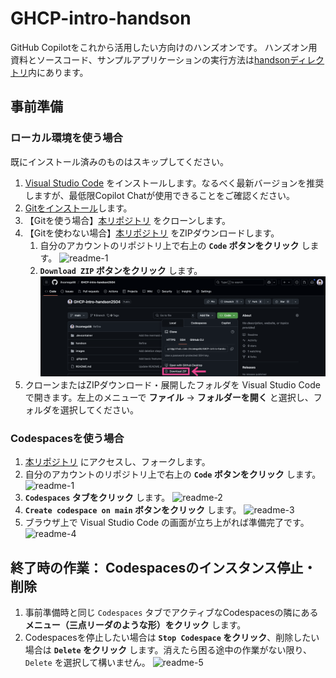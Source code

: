 # GHCP-intro-handson

GitHub Copilotをこれから活用したい方向けのハンズオンです。
ハンズオン用資料とソースコード、サンプルアプリケーションの実行方法は[handsonディレクトリ](https://github.com/ihcomega56/GHCP-intro-handson2504/tree/main/handson)内にあります。

## 事前準備

### ローカル環境を使う場合

既にインストール済みのものはスキップしてください。

1.  [Visual Studio Code](https://code.visualstudio.com/download) をインストールします。なるべく最新バージョンを推奨しますが、最低限Copilot Chatが使用できることをご確認ください。
1. [Gitをインストール](https://git-scm.com/book/ja/v2/%E4%BD%BF%E3%81%84%E5%A7%8B%E3%82%81%E3%82%8B-Git%E3%81%AE%E3%82%A4%E3%83%B3%E3%82%B9%E3%83%88%E3%83%BC%E3%83%AB)します。
1. 【Gitを使う場合】[本リポジトリ](https://github.com/ihcomega56/GHCP-intro-handson2504) をクローンします。
1. 【Gitを使わない場合】[本リポジトリ](https://github.com/ihcomega56/GHCP-intro-handson2504)  をZIPダウンロードします。
    1. 自分のアカウントのリポジトリ上で右上の **`Code` ボタンをクリック** します。
        ![readme-1](images/readme-1.png)
    1. **`Download ZIP` ボタンをクリック** します。
        ![readme-6](images/readme-6.png)
1. クローンまたはZIPダウンロード・展開したフォルダを Visual Studio Code で開きます。左上のメニューで **ファイル** -> **フォルダーを開く** と選択し、フォルダを選択してください。

### Codespacesを使う場合

1. [本リポジトリ](https://github.com/ihcomega56/GHCP-intro-handson2504) にアクセスし、フォークします。
1. 自分のアカウントのリポジトリ上で右上の **`Code` ボタンをクリック** します。
    ![readme-1](images/readme-1.png)
1. **`Codespaces` タブをクリック** します。
    ![readme-2](images/readme-2.png)
1. **`Create codespace on main` ボタンをクリック** します。
    ![readme-3](images/readme-3.png)
1. ブラウザ上で Visual Studio Code の画面が立ち上がれば準備完了です。
    ![readme-4](images/readme-4.png)



## 終了時の作業： Codespacesのインスタンス停止・削除

1. 事前準備時と同じ `Codespaces` タブでアクティブなCodespacesの隣にある **メニュー（三点リーダのような形）をクリック** します。
1. Codespacesを停止したい場合は **`Stop Codespace` をクリック**、削除したい場合は **`Delete` をクリック** します。消えたら困る途中の作業がない限り、 `Delete` を選択して構いません。
    ![readme-5](images/readme-5.png)
